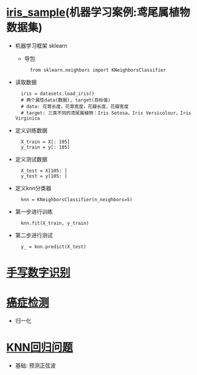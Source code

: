 # [iris_sample](https://github.com/Zahirgeek/DailyLife/blob/master/Machine_Learning/KNN/iris_sample.ipynb)(机器学习案例:鸢尾属植物数据集)
- 机器学习框架 sklearn
	- 导包

			from sklearn.neighbors import KNeighborsClassifier

- 读取数据

		iris = datasets.load_iris()
		# 两个属性data(数据), target(目标值)
		# data: 花萼长度，花萼宽度，花瓣长度，花瓣宽度
		# target: 三类不同的鸢尾属植物：Iris Setosa，Iris Versicolour，Iris Virginica
- 定义训练数据

		X_train = X[: 105]
		y_train = y[: 105]

- 定义测试数据

		X_test = X[105: ]
		y_test = y[105: ]

- 定义knn分类器

		knn = KNeighborsClassifier(n_neighbors=5)
- 第一步进行训练
	
		knn.fit(X_train, y_train)
- 第二步进行测试

		y_ = knn.predict(X_test)

# [手写数字识别](https://github.com/Zahirgeek/DailyLife/blob/master/Machine_Learning/KNN/%E6%89%8B%E5%86%99%E6%95%B0%E5%AD%97%E8%AF%86%E5%88%AB.ipynb)

# [癌症检测]()
- 归一化

# [KNN回归问题]()
- 基础: 预测正弦波